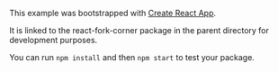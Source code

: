 This example was bootstrapped with [Create React App](https://github.com/facebook/create-react-app).

It is linked to the react-fork-corner package in the parent directory for development purposes.

You can run `npm install` and then `npm start` to test your package.
